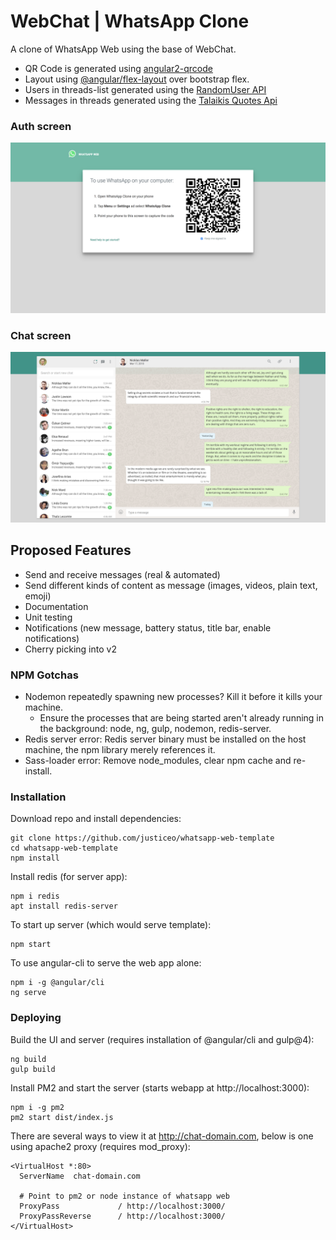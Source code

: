 # WebChat | WhatsApp Clone

A clone of WhatsApp Web using the base of WebChat.

- QR Code is generated using [angular2-qrcode](https://www.npmjs.com/package/angular2-qrcode)
- Layout using [@angular/flex-layout](https://github.com/angular/flex-layout) over bootstrap flex.
- Users in threads-list generated using the [RandomUser API](https://randomuser.me/)
- Messages in threads generated using the [Talaikis Quotes Api](https://talaikis.com/api/quotes/)

### Auth screen

![Auth Screen](src/assets/auth.png)

### Chat screen

![Chat Screen](src/assets/chat.png)

## Proposed Features

- Send and receive messages (real & automated)
- Send different kinds of content as message (images, videos, plain text, emoji)
- Documentation
- Unit testing
- Notifications (new message, battery status, title bar, enable notifications)
- Cherry picking into v2

### NPM Gotchas

- Nodemon repeatedly spawning new processes? Kill it before it kills your machine.
  - Ensure the processes that are being started aren't already running in the background: node, ng, gulp, nodemon, redis-server.
- Redis server error: Redis server binary must be installed on the host machine, the npm library merely references it.
- Sass-loader error: Remove node_modules, clear npm cache and re-install.


### Installation

Download repo and install dependencies:
```
git clone https://github.com/justiceo/whatsapp-web-template
cd whatsapp-web-template
npm install
```

Install redis (for server app):
```
npm i redis
apt install redis-server
```

To start up server (which would serve template):
```
npm start
```

To use angular-cli to serve the web app alone:
```
npm i -g @angular/cli
ng serve
```

### Deploying

Build the UI and server (requires installation of @angular/cli and gulp@4):
```
ng build 
gulp build
```

Install PM2 and start the server (starts webapp at http://localhost:3000):
```
npm i -g pm2
pm2 start dist/index.js
```

There are several ways to view it at http://chat-domain.com, below is one using apache2 proxy (requires mod_proxy):
```
<VirtualHost *:80>
  ServerName  chat-domain.com

  # Point to pm2 or node instance of whatsapp web
  ProxyPass             / http://localhost:3000/
  ProxyPassReverse      / http://localhost:3000/
</VirtualHost>
```

